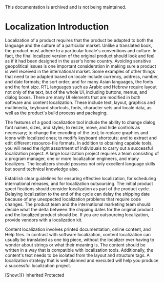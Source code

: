 This documentation is archived and is not being maintained.

# Localization Introduction

Localization of a product requires that the product be adapted to both the language and the culture of a particular market. Unlike a translated book, the product must adhere to a particular locale's conventions and culture. In fact, the final localized version of the original product should look and feel as if it had been designed in the user's home country. Avoiding sensitive geopolitical issues is one important consideration in making sure a product is well received in the international market. Some examples of other things that need to be adapted based on locale include currency, address, number, and date formats; the sort order; and for many Asian languages, the fonts and the font size. RTL languages such as Arabic and Hebrew require layout not only of the text, but of the whole UI, including buttons, menus, and dialog boxes. There are many UI elements that are modified in both software and content localization. These include text, layout, graphics and multimedia, keyboard shortcuts, fonts, character sets and locale data, as well as the product's build process and packaging.

The features of a good localization tool include the ability to change dialog font names, sizes, and styles; to resize, move, and hide controls as necessary; to change the encoding of the text; to replace graphics and icons with localized ones; to modify keyboard shortcuts; and to extract and edit different resource-file formats. In addition to obtaining capable tools, you will need the right assortment of individuals to carry out a successful localization project. A large localization project requires a team consisting of a program manager, one or more localization engineers, and many localizers. The localizers should possess not only excellent language skills but sound technical knowledge also.

Establish clear guidelines for ensuring effective localization, for scheduling international releases, and for localization outsourcing. The initial product speci fications should consider localization as part of the product cycle. Delaying localization to the end of the cycle can delay the shipping date because of any unexpected localization problems that require code changes. The product team and the international marketing team should decide what the delta between the shipping dates for the original product and the localized product should be. If you are outsourcing localization, provide vendors with a localization kit.

Content localization involves printed documentation, online content, and Help files. In contrast with software localization, content localization can usually be translated as one big piece, without the localizer ever having to wonder about strings or what their meaning is. The content should be written in a way that is compatible with localization tools. Additionally, the content's text needs to be isolated from the layout and structure tags. A localization strategy that is well planned and executed will help you produce a successful localization project.

[Show:]{} Inherited Protected
